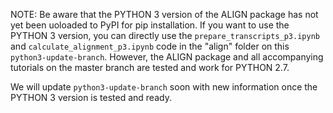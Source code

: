 NOTE: Be aware that the PYTHON 3 version of the ALIGN package has not yet been uoloaded to PyPI for pip installation. If you want to use the PYTHON 3 version, you can directly use the `prepare_transcripts_p3.ipynb` and `calculate_alignment_p3.ipynb` code in the "align" folder on this `python3-update-branch`. However, the ALIGN package and all accompanying tutorials on the master branch are tested and work for PYTHON 2.7. 

We will update `python3-update-branch` soon with new information once the PYTHON 3 version is tested and ready. 
